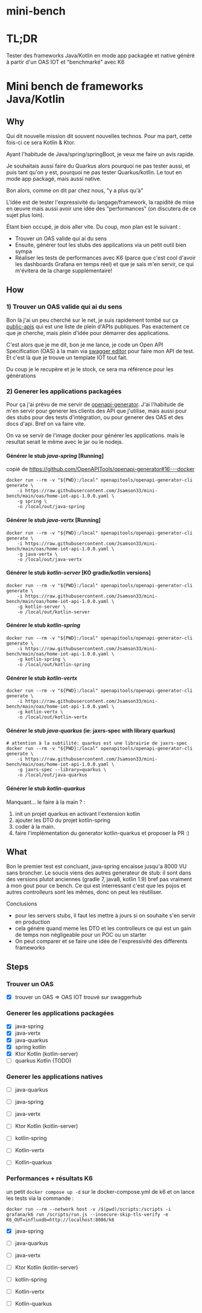 # mini-bench

# TL;DR

Tester des frameworks Java/Kotlin en mode app packagée et native généré à partir d'un OAS IOT et "benchmarké" avec K6 


# Mini bench de frameworks Java/Kotlin 

## Why

Qui dit nouvelle mission dit souvent nouvelles technos. Pour ma part, cette fois-ci ce sera Kotlin & Ktor.

Ayant l'habitude de Java/spring/springBoot, je veux me faire un avis rapide.

Je souhaitais aussi faire du Quarkus alors pourquoi ne pas tester aussi, et puis tant qu'on y est, pourquoi ne pas tester Quarkus/kotlin. Le tout en mode app packagé, mais aussi native.

Bon alors, comme on dit par chez nous, "y a plus qu'à"

L'idée est de tester l'expressivité du langage/framework, la rapidité de mise en œuvre mais aussi avoir une idée des "performances" (on discutera de ce sujet plus loin).

Étant bien occupé, je dois aller vite. Du coup, mon plan est le suivant :

- Trouver un OAS valide qui ai du sens
- Ensuite, générer tout les stubs des applications via un petit outil bien sympa
- Réaliser les tests de performances avec K6 (parce que c'est cool d'avoir les dashboards Grafana en temps réel) et que je sais m'en servir, ce qui m'évitera de la charge supplémentaire!


## How

### 1) Trouver un OAS valide qui ai du sens

Bon là j'ai un peu cherché sur le net, je suis rapidement tombé sur ça [public-apis](https://github.com/public-apis/public-apis) qui est une liste de plein d'APIs publiques. Pas exactement ce que je cherche, mais plein d'idée pour démarrer des applications.

C'est alors que je me dit, bon je me lance, je code un Open API Specification (OAS) à la main via [swagger editor](https://swagger.io/tools/swaggerhub/faster-api-design/) pour faire mon API de test. Et c'est là que je trouve un template IOT tout fait. 

Du coup je le recupère et je le stock, ce sera ma référence pour les générations  

### 2) Generer les applications packagées

Pour ça j'ai prévu de me servir de [openapi-generator](https://github.com/OpenAPITools/openapi-generator). J'ai l'habitude de m'en servir pour generer les clients des API que j'utilise, mais aussi pour des stubs pour des tests d'intégration, ou pour generer des OAS et des docs d'api. 
Bref on va faire vite.

On va se servir de l'image docker pour générer les applications. mais le resultat serait le même avec le jar ou le nodejs. 

#### Générer le stub *java-spring* [Running]

copié de https://github.com/OpenAPITools/openapi-generator#16---docker

```shell 
docker run --rm -v "${PWD}:/local" openapitools/openapi-generator-cli generate \
    -i https://raw.githubusercontent.com/Jsamson33/mini-bench/main/oas/home-iot-api-1.0.0.yaml \
    -g spring \
    -o /local/out/java-spring
```

#### Générer le stub *java-vertx* [Running]

```shell 
docker run --rm -v "${PWD}:/local" openapitools/openapi-generator-cli generate \
    -i https://raw.githubusercontent.com/Jsamson33/mini-bench/main/oas/home-iot-api-1.0.0.yaml \
    -g java-vertx \
    -o /local/out/java-vertx
```

#### Générer le stub *kotlin-server* [KO gradle/kotlin versions]

```shell 
docker run --rm -v "${PWD}:/local" openapitools/openapi-generator-cli generate \
    -i https://raw.githubusercontent.com/Jsamson33/mini-bench/main/oas/home-iot-api-1.0.0.yaml \
    -g kotlin-server \
    -o /local/out/kotlin-server
```


#### Générer le stub *kotlin-spring* 

```shell 
docker run --rm -v "${PWD}:/local" openapitools/openapi-generator-cli generate \
    -i https://raw.githubusercontent.com/Jsamson33/mini-bench/main/oas/home-iot-api-1.0.0.yaml \
    -g kotlin-spring \
    -o /local/out/kotlin-spring
```

#### Générer le stub *kotlin-vertx*

```shell 
docker run --rm -v "${PWD}:/local" openapitools/openapi-generator-cli generate \
    -i https://raw.githubusercontent.com/Jsamson33/mini-bench/main/oas/home-iot-api-1.0.0.yaml \
    -g kotlin-vertx \
    -o /local/out/kotlin-vertx
```

#### Générer le stub *java-quarkus* (ie: jaxrs-spec with library quarkus)

```shell 
# attention à la subtilité: quarkus est une librairie de jaxrs-spec
docker run --rm -v "${PWD}:/local" openapitools/openapi-generator-cli generate \
    -i https://raw.githubusercontent.com/Jsamson33/mini-bench/main/oas/home-iot-api-1.0.0.yaml \
    -g jaxrs-spec --library=quarkus \ 
    -o /local/out/java-quarkus
```


#### Générer le stub *kotlin-quarkus*

Manquant... le faire à la main ? :
1) init un projet quarkus en activant l'extension kotlin
2) ajouter les DTO du projet kotlin-spring
3) coder à la main.
4) faire l'implémentation du generator kotlin-quarkus et proposer la PR :) 


## What

Bon le premier test est concluant, java-spring encaisse jusqu'a 8000 VU sans broncher.
Le soucis viens des autres generateur de stub: il sont dans des versions plutot anciennes (gradle 7, java8, kotlin 1.9) 
bref pas vraiment à mon gout pour ce bench.
Ce qui est interressant c'est que les pojos et autres controlleurs sont les mêmes, donc on peut les réutiliser.



Conclusions
 - pour les servers stubs, il faut les mettre à jours si on souhaite s'en servir en production
 - cela génére quand meme les DTO et les controlleurs ce qui est un gain de temps non négligeable pour un POC ou un starter
 - On peut comparer et se faire une idée de l'expressivité des differents frameworks 




## Steps

### Trouver un OAS
    
- [x] trouver un OAS => OAS IOT trouvé sur swaggerhub 
    
### Generer les applications packagées

- [x] java-spring 
- [x] java-vertx
- [x] java-quarkus
- [x] spring kotlin
- [x] Ktor Kotlin (kotlin-server)
- [ ] quarkus Kotlin (TODO)

### Generer les applications natives

- [ ] java-quarkus
- [ ] java-spring
- [ ] java-vertx
- [ ] Ktor Kotlin (kotlin-server)
- [ ] kotlin-spring
- [ ] Kotlin-vertx
- [ ] Kotlin-quarkus


### Performances + résultats K6

un petit `docker compose up -d` sur le docker-compose.yml de k6 et on lance les tests via la commande : 

```shell 
docker run --rm --network host -v /$(pwd)/scripts:/scripts -i grafana/k6 run /scripts/run.js --insecure-skip-tls-verify -e K6_OUT=influxdb=http://localhost:8086/k6
```

- [X] java-spring
- [ ] java-quarkus
- [ ] java-vertx
- [ ] Ktor Kotlin (kotlin-server)
- [ ] kotlin-spring
- [ ] Kotlin-vertx
- [ ] Kotlin-quarkus



 
